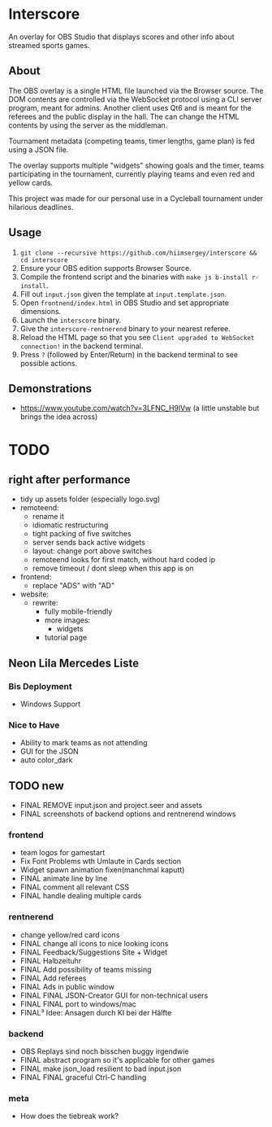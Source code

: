 # Interscore
An overlay for OBS Studio that displays scores and other info about streamed sports games.

## About
The OBS overlay is a single HTML file launched via the Browser source.
The DOM contents are controlled via the WebSocket protocol using a CLI server program, meant for admins.
Another client uses Qt6 and is meant for the referees and the public display in the hall. The can change the HTML contents by using the server as the middleman.

Tournament metadata (competing teams, timer lengths, game plan) is fed using a JSON file.

The overlay supports multiple "widgets" showing goals and the timer, teams participating in the tournament, currently playing teams and even red and yellow cards.

This project was made for our personal use in a Cycleball tournament under hilarious deadlines.

## Usage
1. `git clone --recursive https://github.com/hiimsergey/interscore && cd interscore`
2. Ensure your OBS edition supports Browser Source.
3. Compile the frontend script and the binaries with `make js b-install r-install`.
4. Fill out `input.json` given the template at `input.template.json`.
5. Open `frontnend/index.html` in OBS Studio and set appropriate dimensions.
6. Launch the `interscore` binary.
7. Give the `interscore-rentnerend` binary to your nearest referee.
8. Reload the HTML page so that you see `Client upgraded to WebSocket connection!` in the backend terminal.
9. Press `?` (followed by Enter/Return) in the backend terminal to see possible actions.

## Demonstrations
- https://www.youtube.com/watch?v=3LFNC_H9lVw (a little unstable but brings the idea across)

# TODO

## right after performance
- tidy up assets folder (especially logo.svg)
- remoteend:
	- rename it
	- idiomatic restructuring
	- tight packing of five switches
	- server sends back active widgets
	- layout: change port above switches
	- remoteend looks for first match, without hard coded ip
	- remove timeout / dont sleep when this app is on
- frontend:
	- replace "ADS" with "AD"
- website:
	- rewrite:
		- fully mobile-friendly
		- more images:
			- widgets
		- tutorial page

## Neon Lila Mercedes Liste

### Bis Deployment
- Windows Support

### Nice to Have
- Ability to mark teams as not attending
- GUI for the JSON
- auto color_dark

## TODO new
- FINAL REMOVE input.json and project.seer and assets
- FINAL screenshots of backend options and rentnerend windows

### frontend
- team logos for gamestart
- Fix Font Problems wth Umlaute in Cards section
- Widget spawn animation fixen(manchmal kaputt)
- FINAL animate line by line
- FINAL comment all relevant CSS
- FINAL handle dealing multiple cards

### rentnerend
- change yellow/red card icons
- FINAL change all icons to nice looking icons
- FINAL Feedback/Suggestions Site + Widget
- FINAL Halbzeituhr
- FINAL Add possibility of teams missing
- FINAL Add referees
- FINAL Ads in public window
- FINAL FINAL JSON-Creator GUI for non-technical users
- FINAL FINAL port to windows/mac
- FINAL³ Idee: Ansagen durch KI bei der Hälfte

### backend
- OBS Replays sind noch bisschen buggy irgendwie
- FINAL abstract program so it's applicable for other games
- FINAL make json_load resilient to bad input.json
- FINAL FINAL graceful Ctrl-C handling

### meta
- How does the tiebreak work?
